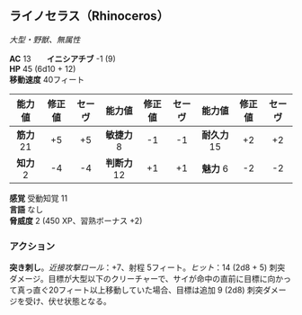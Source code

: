 ## ライノセラス（Rhinoceros）
*大型・野獣、無属性*

**AC** 13　　**イニシアチブ** -1 (9)  
**HP** 45 (6d10 + 12)  
**移動速度** 40フィート

| 能力値 | 修正値 | セーヴ | 能力値 | 修正値 | セーヴ | 能力値 | 修正値 | セーヴ |
|:---:|:---:|:---:|:---:|:---:|:---:|:---:|:---:|:---:|
| **筋力** 21 | +5 | +5 | **敏捷力** 8 | -1 | -1 | **耐久力** 15 | +2 | +2 |
| **知力** 2 | -4 | -4 | **判断力** 12 | +1 | +1 | **魅力** 6 | -2 | -2 |

**感覚** 受動知覚 11  
**言語** なし  
**脅威度** 2 (450 XP、習熟ボーナス +2)

### アクション
**突き刺し**。*近接攻撃ロール*：+7、射程 5フィート。*ヒット*：14 (2d8 + 5) 刺突ダメージ。目標が大型以下のクリーチャーで、サイが命中の直前に目標に向かって真っ直ぐ20フィート以上移動していた場合、目標は追加 9 (2d8) 刺突ダメージを受け、伏せ状態となる。